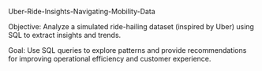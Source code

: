Uber-Ride-Insights-Navigating-Mobility-Data

Objective: Analyze a simulated ride-hailing dataset (inspired by Uber) using SQL to extract insights and trends.

Goal: Use SQL queries to explore patterns and provide recommendations for improving operational efficiency and customer experience.

